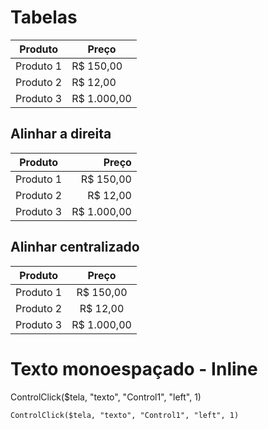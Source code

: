# Tabelas

Produto | Preço
--------|-------
Produto 1 | R$ 150,00
Produto 2 | R$ 12,00
Produto 3 | R$ 1.000,00

## Alinhar a direita

Produto | Preço
--------|-------:
Produto 1 | R$ 150,00
Produto 2 | R$ 12,00
Produto 3 | R$ 1.000,00

## Alinhar centralizado

Produto | Preço
--------|:-------:
Produto 1 | R$ 150,00
Produto 2 | R$ 12,00
Produto 3 | R$ 1.000,00

# Texto monoespaçado - Inline

ControlClick($tela, "texto", "Control1", "left", 1)


```autoit
ControlClick($tela, "texto", "Control1", "left", 1)
```

